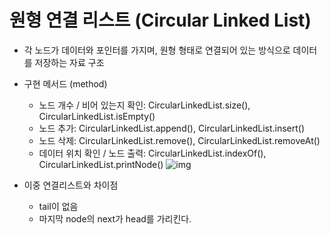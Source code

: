 # 원형 연결 리스트 (Circular Linked List)
- 각 노드가 데이터와 포인터를 가지며, 원형 형태로 연결되어 있는 방식으로 데이터를 저장하는 자료 구조
- 구현 메서드 (method)
    - 노드 개수 / 비어 있는지 확인: CircularLinkedList.size(), CircularLinkedList.isEmpty()
    - 노드 추가: CircularLinkedList.append(), CircularLinkedList.insert()
    - 노드 삭제: CircularLinkedList.remove(), CircularLinkedList.removeAt()
    - 데이터 위치 확인 / 노드 출력: CircularLinkedList.indexOf(), CircularLinkedList.printNode()
    ![img](../images/CircularLinkedList.PNG)

- 이중 연결리스트와 차이점
    - tail이 없음 
    - 마지막 node의 next가 head를 가리킨다.